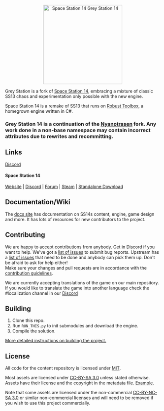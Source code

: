 <p align="center"> <img alt="Space Station 14 Grey Station 14" width="256" height="256" src="https://github.com/greystation14/GreyStation14/blob/master/Resources/Textures/Logo/logo.png?raw=true" /></p>
<!---<p align="center"> <img alt="Space Station 14 Grey Station Banner" width="256" height="256" src="https://github.com/greystation14/GreyStation14/blob/master/Resources/Textures/Logo/logo.png?raw=true" /></p>-->

Grey Station is a fork of [Space Station 14](https://github.com/space-wizards/space-station-14), embracing a mixture of classic SS13 chaos and experimentation only possible with the new engine.

Space Station 14 is a remake of SS13 that runs on [Robust Toolbox](https://github.com/space-wizards/RobustToolbox), a homegrown engine written in C#.

### Grey Station 14 is a continuation of the [Nyanotrasen](https://www.nyanotrasen.moe/) fork. Any work done in a non-base namespace may contain incorrect attributes due to rewrites and recommitting.

## Links

[Discord](https://discord.gg/VbtzRUR5Zr)

#### Space Station 14

[Website](https://spacestation14.io/) | [Discord](https://discord.ss14.io/) | [Forum](https://forum.spacestation14.io/) | [Steam](https://store.steampowered.com/app/1255460/Space_Station_14/) | [Standalone Download](https://spacestation14.io/about/nightlies/)

## Documentation/Wiki

The [docs site](https://docs.spacestation14.io/) has documentation on SS14s content, engine, game design and more. It has lots of resources for new contributors to the project.

## Contributing

We are happy to accept contributions from anybody. Get in Discord if you want to help. We've got a [list of issues](https://github.com/greystation14/GreyStation14/issues) to submit bug reports.
Upstream has a [list of issues](https://github.com/greystation14/GreyStation14/issues) that need to be done and anybody can pick them up. Don't be afraid to ask for help either!  
Make sure your changes and pull requests are in accordance with the [contribution guidelines](https://docs.spacestation14.com/en/general-development/codebase-info/pull-request-guidelines.html).

We are currently accepting translations of the game on our main repository. If you would like to translate the game into another language check the #localization channel in our [Discord](https://discord.gg/VbtzRUR5Zr)

## Building

1. Clone this repo.
2. Run `RUN_THIS.py` to init submodules and download the engine.
3. Compile the solution.

[More detailed instructions on building the project.](https://docs.spacestation14.com/en/general-development/setup.html)

## License

All code for the content repository is licensed under [MIT](https://github.com/greystation14/GreyStation14/blob/master/LICENSE.TXT).

Most assets are licensed under [CC-BY-SA 3.0](https://creativecommons.org/licenses/by-sa/3.0/) unless stated otherwise. Assets have their license and the copyright in the metadata file. [Example](https://github.com/greystation14/GreyStation14/blob/master/Resources/Textures/Objects/Tools/crowbar.rsi/meta.json).

Note that some assets are licensed under the non-commercial [CC-BY-NC-SA 3.0](https://creativecommons.org/licenses/by-nc-sa/3.0/) or similar non-commercial licenses and will need to be removed if you wish to use this project commercially.
